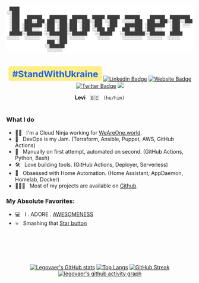 
<div align="center">
<br/>
<br/>
<picture>
  <source media="(prefers-color-scheme: dark)" srcset="https://github.com/legovaer/legovaer/raw/main/img/legovaer-dark.png">
  <source media="(prefers-color-scheme: light)" srcset="https://github.com/legovaer/legovaer/raw/main/img/legovaer-light.png">
  <img alt="Shows Levi's username in ascii art" src="https://github.com/legovaer/legovaer/raw/main/img/legovaer-light.png">
</picture>
<br/>
<br/>

[![StandWithUkraine](https://raw.githubusercontent.com/vshymanskyy/StandWithUkraine/main/badges/StandWithUkraine.svg)](https://github.com/vshymanskyy/StandWithUkraine/blob/main/docs/README.md)
[![Linkedin Badge](https://img.shields.io/badge/-LinkedIn-0e76a8?style=flat-square&logo=Linkedin&logoColor=white)](https://www.linkedin.com/in/legovaer/)
[![Website Badge](https://img.shields.io/badge/Website-3b5998?style=flat-square&logo=google-chrome&logoColor=white)](https://lgit.be/)
[![Twitter Badge](https://img.shields.io/badge/-Twitter-00acee?style=flat-square&logo=Twitter&logoColor=white)](https://twitter.com/legovaer)
![](https://visitor-badge.glitch.me/badge?page_id=legovaer.legovaer&style=flat-square&color=0088cc)

**Levi** &nbsp; 🇧🇪  &nbsp; `(he/him)`
<br><br>
</div>

### What I do

- 🥷🏿 &nbsp; I'm a Cloud Ninja working for [WeAreOne.world](https://github.com/weareoneworld).
- 🚀 &nbsp; DevOps is my Jam. (Terraform, Ansible, Puppet, AWS, GitHub Actions)
- 🦾 &nbsp; Manually on first attempt, automated on second. (GitHub Actions, Python, Bash)
- 🛠 &nbsp; Love building tools. (GitHub Actions, Deployer, Serverless)
- 🤖 &nbsp; Obsessed with Home Automation. (Home Assistant, AppDaemon, Homelab, Docker)
- 👨🏻‍💻 &nbsp; Most of my projects are available on [Github](https://github.com/legovaer).

### My Absolute Favorites:

- 💻 &nbsp; I . ADORE . [AWESOMENESS](https://github.com/topics/awesome)
- ⭐️ &nbsp; Smashing that [Star button](https://github.com/legovaer/my-awesome-stars)


<div align="center">
	<br>
	<br>
	<br>
	<br>

[![Legovaer's GitHub stats](https://github-readme-stats.vercel.app/api?username=legovaer&count_private=true&show_icons=true&theme=midnight-purple)](https://github.com/legovaer/legovaer/README.md)
[![Top Langs](https://github-readme-stats.vercel.app/api/top-langs/?username=legovaer&count_private=true&langs_count=10&layout=compact&theme=midnight-purple)](https://github.com/anuraghazra/github-readme-stats)
[![GitHub Streak](https://github-readme-streak-stats.herokuapp.com/?user=legovaer&theme=midnight-purple&date_format=j%20M%5B%20Y%5D)](https://git.io/streak-stats)
[![legovaer's github activity graph](https://activity-graph.herokuapp.com/graph?username=legovaer&area_color=c792ea&bg_color=000000&borderColor=e4e2e2&color=ffffff&line=9745f5&point=9745f5)](https://github.com/ashutosh00710/github-readme-activity-graph)

</div>
